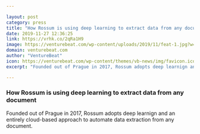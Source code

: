 ```yaml
---

layout: post
category: press
title: "How Rossum is using deep learning to extract data from any document"
date: 2019-11-27 12:36:25
link: https://vrhk.co/2qRa1H9
image: https://venturebeat.com/wp-content/uploads/2019/11/feat-1.jpg?w=1200&strip=all
domain: venturebeat.com
author: "VentureBeat"
icon: https://venturebeat.com/wp-content/themes/vb-news/img/favicon.ico
excerpt: "Founded out of Prague in 2017, Rossum adopts deep learnign and an entirely cloud-based approach to automate data extraction from any document."

---
```


### How Rossum is using deep learning to extract data from any document

Founded out of Prague in 2017, Rossum adopts deep learnign and an entirely cloud-based approach to automate data extraction from any document.